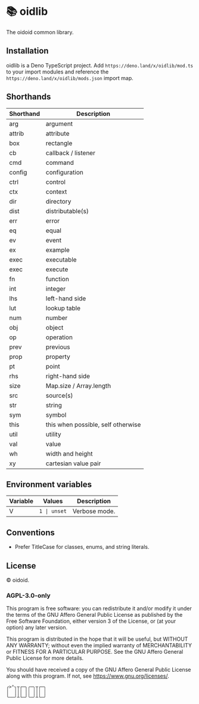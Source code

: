 # 📚 oidlib

The oidoid common library.

## Installation

oidlib is a Deno TypeScript project. Add `https://deno.land/x/oidlib/mod.ts` to
your import modules and reference the `https://deno.land/x/oidlib/mods.json`
import map.

## Shorthands

| Shorthand | Description                        |
| --------- | ---------------------------------- |
| arg       | argument                           |
| attrib    | attribute                          |
| box       | rectangle                          |
| cb        | callback / listener                |
| cmd       | command                            |
| config    | configuration                      |
| ctrl      | control                            |
| ctx       | context                            |
| dir       | directory                          |
| dist      | distributable(s)                   |
| err       | error                              |
| eq        | equal                              |
| ev        | event                              |
| ex        | example                            |
| exec      | executable                         |
| exec      | execute                            |
| fn        | function                           |
| int       | integer                            |
| lhs       | left-hand side                     |
| lut       | lookup table                       |
| num       | number                             |
| obj       | object                             |
| op        | operation                          |
| prev      | previous                           |
| prop      | property                           |
| pt        | point                              |
| rhs       | right-hand side                    |
| size      | Map.size / Array.length            |
| src       | source(s)                          |
| str       | string                             |
| sym       | symbol                             |
| this      | this when possible, self otherwise |
| util      | utility                            |
| val       | value                              |
| wh        | width and height                   |
| xy        | cartesian value pair               |

## Environment variables

| Variable | Values       | Description   |
| -------- | ------------ | ------------- |
| V        | `1 \| unset` | Verbose mode. |

## Conventions

- Prefer TitleCase for classes, enums, and string literals.

## License

© oidoid.

### AGPL-3.0-only

This program is free software: you can redistribute it and/or modify it under
the terms of the GNU Affero General Public License as published by the Free
Software Foundation, either version 3 of the License, or (at your option) any
later version.

This program is distributed in the hope that it will be useful, but WITHOUT ANY
WARRANTY; without even the implied warranty of MERCHANTABILITY or FITNESS FOR A
PARTICULAR PURPOSE. See the GNU Affero General Public License for more details.

You should have received a copy of the GNU Affero General Public License along
with this program. If not, see <https://www.gnu.org/licenses/>.

```
╭>°╮┬┌─╮╭─╮┬┌─╮
│  │││ ││ │││ │
╰──╯┴└─╯╰─╯┴└─╯
```
